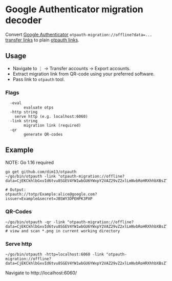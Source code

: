 # Google Authenticator migration decoder

Convert [Google Authenticator](https://play.google.com/store/apps/details?id=com.google.android.apps.authenticator2) `otpauth-migration://offline?data=...`
[transfer links](https://github.com/google/google-authenticator-android/issues/118)
to plain [otpauth links](https://github.com/google/google-authenticator/wiki/Key-Uri-Format).

## Usage

* Navigate to ⋮ → Transfer accounts → Export accounts.
* Extract migration link from QR-code using your preferred software.
* Pass link to `otpauth` tool.

### Flags

```
  -eval
    	evaluate otps
  -http string
	serve http (e.g. localhost:6060)
  -link string
    	migration link (required)
  -qr
    	generate QR-codes
```

## Example

NOTE: Go 1.16 required

```
go get github.com/dim13/otpauth
~/go/bin/otpauth -link "otpauth-migration://offline?data=CjEKCkhlbGxvId6tvu8SGEV4YW1wbGU6YWxpY2VAZ29vZ2xlLmNvbRoHRXhhbXBsZTAC"

# Output:
otpauth://totp/Example:alice@google.com?issuer=Example&secret=JBSWY3DPEHPK3PXP
```

### QR-Codes

```
~/go/bin/otpauth -qr -link "otpauth-migration://offline?data=CjEKCkhlbGxvId6tvu8SGEV4YW1wbGU6YWxpY2VAZ29vZ2xlLmNvbRoHRXhhbXBsZTAC"
# view and scan *.png in current working directory
```

### Serve http
```
~/go/bin/otpauth -http=localhost:6060 -link "otpauth-migration://offline?data=CjEKCkhlbGxvId6tvu8SGEV4YW1wbGU6YWxpY2VAZ29vZ2xlLmNvbRoHRXhhbXBsZTAC"
```
Navigate to http://localhost:6060/
